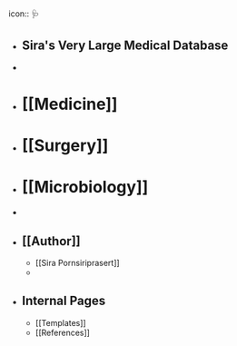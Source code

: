 icon:: 🩺

- ## Sira's Very Large Medical Database
-
- # [[Medicine]]
- # [[Surgery]]
- # [[Microbiology]]
-
- ## [[Author]]
	- [[Sira Pornsiriprasert]]
	-
- ## Internal Pages
	- [[Templates]]
	- [[References]]